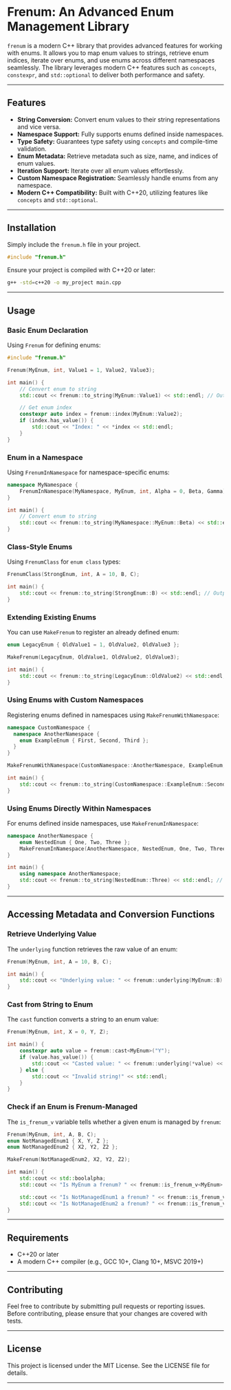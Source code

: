 # Frenum: An Advanced Enum Management Library

`frenum` is a modern C++ library that provides advanced features for working with enums. It allows you to map enum values to strings, retrieve enum indices, iterate over enums, and use enums across different namespaces seamlessly. The library leverages modern C++ features such as `concepts`, `constexpr`, and `std::optional` to deliver both performance and safety.

---

## Features

- **String Conversion:** Convert enum values to their string representations and vice versa.
- **Namespace Support:** Fully supports enums defined inside namespaces.
- **Type Safety:** Guarantees type safety using `concepts` and compile-time validation.
- **Enum Metadata:** Retrieve metadata such as size, name, and indices of enum values.
- **Iteration Support:** Iterate over all enum values effortlessly.
- **Custom Namespace Registration:** Seamlessly handle enums from any namespace.
- **Modern C++ Compatibility:** Built with C++20, utilizing features like `concepts` and `std::optional`.

---

## Installation

Simply include the `frenum.h` file in your project.

```cpp
#include "frenum.h"
```

Ensure your project is compiled with C++20 or later:

```bash
g++ -std=c++20 -o my_project main.cpp
```

---

## Usage

### Basic Enum Declaration

Using `Frenum` for defining enums:

```cpp
#include "frenum.h"

Frenum(MyEnum, int, Value1 = 1, Value2, Value3);

int main() {
    // Convert enum to string
    std::cout << frenum::to_string(MyEnum::Value1) << std::endl; // Output: "Value1"

    // Get enum index
    constexpr auto index = frenum::index(MyEnum::Value2);
    if (index.has_value()) {
        std::cout << "Index: " << *index << std::endl;
    }
}
```

### Enum in a Namespace

Using `FrenumInNamespace` for namespace-specific enums:

```cpp
namespace MyNamespace {
    FrenumInNamespace(MyNamespace, MyEnum, int, Alpha = 0, Beta, Gamma);
}

int main() {
    // Convert enum to string
    std::cout << frenum::to_string(MyNamespace::MyEnum::Beta) << std::endl; // Output: "Beta"
}
```

### Class-Style Enums

Using `FrenumClass` for `enum class` types:

```cpp
FrenumClass(StrongEnum, int, A = 10, B, C);

int main() {
    std::cout << frenum::to_string(StrongEnum::B) << std::endl; // Output: "B"
}
```

### Extending Existing Enums

You can use `MakeFrenum` to register an already defined enum:

```cpp
enum LegacyEnum { OldValue1 = 1, OldValue2, OldValue3 };

MakeFrenum(LegacyEnum, OldValue1, OldValue2, OldValue3);

int main() {
    std::cout << frenum::to_string(LegacyEnum::OldValue2) << std::endl; // Output: "OldValue2"
}
```

### Using Enums with Custom Namespaces

Registering enums defined in namespaces using `MakeFrenumWithNamespace`:

```cpp
namespace CustomNamespace {
  namespace AnotherNamespace {
    enum ExampleEnum { First, Second, Third };
  }
}

MakeFrenumWithNamespace(CustomNamespace::AnotherNamespace, ExampleEnum, First, Second, Third);

int main() {
    std::cout << frenum::to_string(CustomNamespace::ExampleEnum::Second) << std::endl; // Output: "Second"
}
```

### Using Enums Directly Within Namespaces

For enums defined inside namespaces, use `MakeFrenumInNamespace`:

```cpp
namespace AnotherNamespace {
    enum NestedEnum { One, Two, Three };
    MakeFrenumInNamespace(AnotherNamespace, NestedEnum, One, Two, Three);
}

int main() {
    using namespace AnotherNamespace;
    std::cout << frenum::to_string(NestedEnum::Three) << std::endl; // Output: "Three"
}
```

---

## Accessing Metadata and Conversion Functions

### Retrieve Underlying Value

The `underlying` function retrieves the raw value of an enum:

```cpp
Frenum(MyEnum, int, A = 10, B, C);

int main() {
    std::cout << "Underlying value: " << frenum::underlying(MyEnum::B) << std::endl; // Output: 11 // Same with frenum::value
}
```

### Cast from String to Enum

The `cast` function converts a string to an enum value:

```cpp
Frenum(MyEnum, int, X = 0, Y, Z);

int main() {
    constexpr auto value = frenum::cast<MyEnum>("Y");
    if (value.has_value()) {
        std::cout << "Casted value: " << frenum::underlying(*value) << std::endl; // Output: 1
    } else {
        std::cout << "Invalid string!" << std::endl;
    }
}
```

### Check if an Enum is Frenum-Managed

The `is_frenum_v` variable tells whether a given enum is managed by `frenum`:

```cpp
Frenum(MyEnum, int, A, B, C);
enum NotManagedEnum1 { X, Y, Z };
enum NotManagedEnum2 { X2, Y2, Z2 };

MakeFrenum(NotManagedEnum2, X2, Y2, Z2);

int main() {
    std::cout << std::boolalpha;
    std::cout << "Is MyEnum a frenum? " << frenum::is_frenum_v<MyEnum> << std::endl; // Output: true

    std::cout << "Is NotManagedEnum1 a frenum? " << frenum::is_frenum_v<NotManagedEnum1> << std::endl; // Output: false
    std::cout << "Is NotManagedEnum2 a frenum? " << frenum::is_frenum_v<NotManagedEnum2> << std::endl; // Output: true
}
```

---

## Requirements

- C++20 or later
- A modern C++ compiler (e.g., GCC 10+, Clang 10+, MSVC 2019+)

---

## Contributing

Feel free to contribute by submitting pull requests or reporting issues. Before contributing, please ensure that your changes are covered with tests.

---

## License

This project is licensed under the MIT License. See the LICENSE file for details.

---
